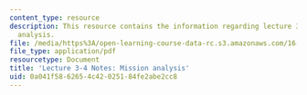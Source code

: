 ```yaml
---
content_type: resource
description: This resource contains the information regarding lecture 3-4 notes mission
  analysis.
file: /media/https%3A/open-learning-course-data-rc.s3.amazonaws.com/16-522-space-propulsion-spring-2015/0a041f5862654c42025184fe2abe2cc8_MIT16_522S15_Lecture3-4.pdf
file_type: application/pdf
resourcetype: Document
title: 'Lecture 3-4 Notes: Mission analysis'
uid: 0a041f58-6265-4c42-0251-84fe2abe2cc8
---
```

